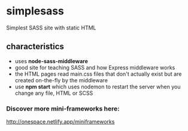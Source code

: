 # simplesass

Simplest SASS site with static HTML

## characteristics

- uses **node-sass-middleware**
- good site for teaching SASS and how Express middleware works
- the HTML pages read main.css files that don't actually exist but are created on-the-fly by the middleware
- use **npm start** which uses nodemon to restart the server when you change any file, HTML or SCSS 

### Discover more mini-frameworks here:

http://onespace.netlify.app/miniframeworks